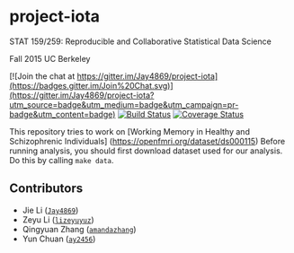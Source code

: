 # project-iota
STAT 159/259: Reproducible and Collaborative Statistical Data Science

Fall 2015 UC Berkeley


[![Join the chat at https://gitter.im/Jay4869/project-iota](https://badges.gitter.im/Join%20Chat.svg)](https://gitter.im/Jay4869/project-iota?utm_source=badge&utm_medium=badge&utm_campaign=pr-badge&utm_content=badge)
[![Build Status](https://travis-ci.org/berkeley-stat159/project-iota.svg?branch=master)](https://travis-ci.org/berkeley-stat159/project-iota?branch=master)
[![Coverage Status](https://coveralls.io/repos/berkeley-stat159/project-iota/badge.svg?branch=master)](https://coveralls.io/r/berkeley-stat159/project-iota?branch=master)

This repository tries to work on [Working Memory in Healthy and Schizophrenic Individuals] (https://openfmri.org/dataset/ds000115)
Before running analysis, you should first download dataset used for our analysis. Do this by calling `make data`.


## Contributors

- Jie Li ([`Jay4869`](https://github.com/Jay4869))
- Zeyu Li ([`lizeyuyuz`](https://github.com/lizeyuyuz))
- Qingyuan Zhang ([`amandazhang`](https://github.com/amandazhang))
- Yun Chuan ([`ay2456`](https://github.com/ay2456))
